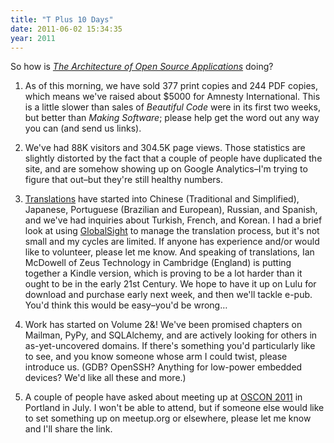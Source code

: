```yaml
---
title: "T Plus 10 Days"
date: 2011-06-02 15:34:35
year: 2011
---
```

So how is <a href="http://aosabook.org"><cite>The Architecture of Open Source Applications</cite></a> doing?

1. As of this morning, we have sold 377 print copies and 244 PDF copies, which means we've raised about $5000 for Amnesty International.  This is a little slower than sales of <em>Beautiful Code</em> were in its first two weeks, but better than <em>Making Software</em>; please help get the word out any way you can (and send us links).

2. We've had 88K visitors and 304.5K page views.  Those statistics are slightly distorted by the fact that a couple of people have duplicated the site, and are somehow showing up on Google Analytics–I'm trying to figure that out–but they're still healthy numbers.

3. <a href="http://www.aosabook.org/en/index.html#contribute">Translations</a> have started into Chinese (Traditional and Simplified), Japanese, Portuguese (Brazilian and European), Russian, and Spanish, and we've had inquiries about Turkish, French, and Korean.  I had a brief look at using <a href="http://www.globalsight.com">GlobalSight</a> to manage the translation process, but it's not small and my cycles are limited.  If anyone has experience and/or would like to volunteer, please let me know.  And speaking of translations, Ian McDowell of Zeus Technology in Cambridge (England) is putting together a Kindle version, which is proving to be a lot harder than it ought to be in the early 21st Century.  We hope to have it up on Lulu for download and purchase early next week, and then we'll tackle e-pub.  You'd think this would be easy–you'd be wrong…

4. Work has started on Volume 2&amp;! We've been promised chapters on Mailman, PyPy, and SQLAlchemy, and are actively looking for others in as-yet-uncovered domains.  If there's something you'd particularly like to see, and you know someone whose arm I could twist, please introduce us.  (GDB?  OpenSSH?  Anything for low-power embedded devices?  We'd like all these and more.)

5. A couple of people have asked about meeting up at <a href="http://www.oscon.com/oscon2011">OSCON 2011</a> in Portland in July.  I won't be able to attend, but if someone else would like to set something up on meetup.org or elsewhere, please let me know and I'll share the link.
